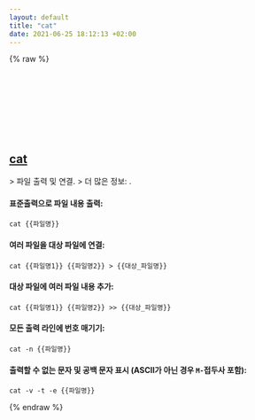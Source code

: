 ```yaml
---
layout: default
title: "cat"
date: 2021-06-25 18:12:13 +02:00
---
```

{% raw %}
<h2 id="cat">
  <a href="/ko/common/cat.html">cat</a> <a href="#cat"><svg class="icon">
    <use href="/assets/images/unicode_sprite.svg#link" />
  </svg></a>
</h2>
> 파일 출력 및 연결.
> 더 많은 정보: <https://www.gnu.org/software/coreutils/cat>.

#### 표준출력으로 파일 내용 출력:
```shell
cat {{파일명}}
```
#### 여러 파일을 대상 파일에 연결:
```shell
cat {{파일명1}} {{파일명2}} > {{대상_파일명}}
```
#### 대상 파일에 여러 파일 내용 추가:
```shell
cat {{파일명1}} {{파일명2}} >> {{대상_파일명}}
```
#### 모든 출력 라인에 번호 매기기:
```shell
cat -n {{파일명}}
```
#### 출력할 수 없는 문자 및 공백 문자 표시 (ASCII가 아닌 경우 `M-`접두사 포함):
```shell
cat -v -t -e {{파일명}}
```
{% endraw %}